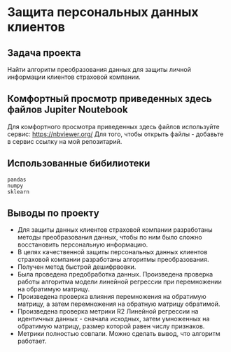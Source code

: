 # Защита персональных данных клиентов

##  Задача проекта 
Найти алгоритм преобразования данных для защиты личной информации клиентов страховой компании.

## Комфортный просмотр приведенных здесь файлов Jupiter Noutebook 

Для комфортного просмотра приведенных здесь файлов используйте сервис:
https://nbviewer.org/ 
Для того, чтобы открыть файлы - добавьте в сервис ссылку на мой репозитарий.

## Использованные бибилиотеки

```
pandas
numpy
sklearn
```

## Выводы по проекту

- Для защиты данных клиентов страховой компании разработаны методы преобразования данных, чтобы по ним было сложно восстановить персональную информацию. 
- В целях качественной защиты персональных данных клиентов страховой компании разработаны алгоритмы преобразования.
- Получен  метод быстрой дешифрвовки.
- Была проведена предобработка данных. Произведена проверка работы алгоритма модели линейной регрессии при перемножении на обратимую матрицу.
- Произведена проверка влияния перемножения на обратимую матрицу, а затем перемножения на обратную матрицу обратимой. 
- Произведена проверка метрики R2 Линейной регрессии на идентичных данных - сначала исходных, затем умноженных на обратимую матрицу, размер которой равен числу признаков.
- Метрики полностью совпали. Можно сделать вывод, что алгоритм работает.
